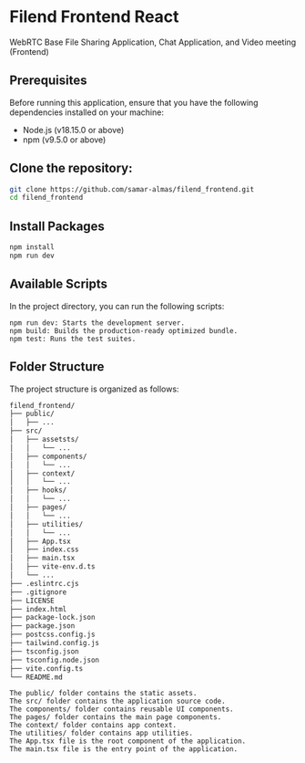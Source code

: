 # Filend Frontend React

WebRTC Base File Sharing Application, Chat Application, and Video meeting (Frontend)

## Prerequisites

Before running this application, ensure that you have the following dependencies installed on your machine:

- Node.js (v18.15.0 or above)
- npm (v9.5.0 or above)

## Clone the repository:

```bash
git clone https://github.com/samar-almas/filend_frontend.git
cd filend_frontend
```

## Install Packages

```bash
npm install
npm run dev
```

## Available Scripts

In the project directory, you can run the following scripts:

    npm run dev: Starts the development server.
    npm build: Builds the production-ready optimized bundle.
    npm test: Runs the test suites.

## Folder Structure

The project structure is organized as follows:

```bash
filend_frontend/
├── public/
│   ├── ...
├── src/
│   ├── assetsts/
│   │   └── ...
│   ├── components/
│   │   └── ...
│   ├── context/
│   │   └── ...
│   ├── hooks/
│   │   └── ...
│   ├── pages/
│   │   └── ...
│   ├── utilities/
│   │   └── ...
│   ├── App.tsx
│   ├── index.css
│   ├── main.tsx
│   ├── vite-env.d.ts
│   └── ...
├── .eslintrc.cjs
├── .gitignore
├── LICENSE
├── index.html
├── package-lock.json
├── package.json
├── postcss.config.js
├── tailwind.config.js
├── tsconfig.json
├── tsconfig.node.json
├── vite.config.ts
└── README.md
```

    The public/ folder contains the static assets.
    The src/ folder contains the application source code.
    The components/ folder contains reusable UI components.
    The pages/ folder contains the main page components.
    The context/ folder contains app context.
    The utilities/ folder contains app utilities.
    The App.tsx file is the root component of the application.
    The main.tsx file is the entry point of the application.
